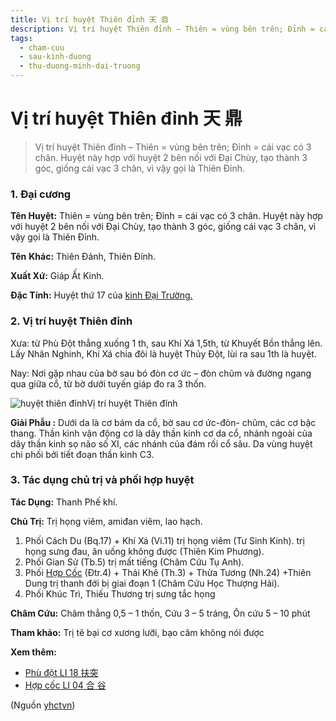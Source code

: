 ```yaml
---
title: Vị trí huyệt Thiên đỉnh 天 鼎
description: Vị trí huyệt Thiên đỉnh – Thiên = vùng bên trên; Đỉnh = cái vạc có 3 chân. Huyệt này hợp với huyệt 2 bên nối với Đại Chùy, tạo thành 3 góc, giống cái vạc 3 chân, vì vậy gọi là Thiên Đỉnh.
tags:
  - cham-cuu
  - sau-kinh-duong
  - thu-duong-minh-dai-truong
---
```


# Vị trí huyệt Thiên đỉnh 天 鼎 

> Vị trí huyệt Thiên đỉnh – Thiên = vùng bên trên; Đỉnh = cái vạc có 3 chân. Huyệt này hợp với huyệt 2 bên nối với Đại Chùy, tạo thành 3 góc, giống cái vạc 3 chân, vì vậy gọi là Thiên Đỉnh.

### **1. Đại cương**

**Tên Huyệt:** Thiên = vùng bên trên; Đỉnh = cái vạc có 3 chân. Huyệt này hợp với huyệt 2 bên nối với Đại Chùy, tạo thành 3 góc, giống cái vạc 3 chân, vì vậy gọi là Thiên Đỉnh.

**Tên** **Khác:** Thiên Đảnh, Thiên Đính.

**Xuất Xứ:** Giáp Ất Kinh.

**Đặc Tính:** Huyệt thứ 17 của [kinh Đại Trường.](/yhctvn/kinh-thu-duong-minh-dai-truong/)

### **2. Vị trí huyệt Thiên đỉnh**

Xưa: từ Phù Đột thẳng xuống 1 th, sau Khí Xá 1,5th, từ Khuyết Bồn thẳng lên. Lấy Nhân Nghinh, Khí Xá chia đôi là huyệt Thủy Đột, lùi ra sau 1th là huyệt.

Nay: Nơi gặp nhau của bờ sau bó đòn cơ ức – đòn chũm và đường ngang qua giữa cổ, từ bờ dưới tuyến giáp đo ra 3 thốn.

![huyệt thiên đỉnh](/imgs/yhctvn/huyet-thien-dinh300-300x169.jpg)Vị trí huyệt Thiên đỉnh

**Giải Phẫu :** Dưới da là cơ bám da cổ, bờ sau cơ ức-đòn- chũm, các cơ bậc thang. Thần kinh vận động cơ là dây thần kinh cơ da cổ, nhánh ngoài của dây thần kinh sọ não số XI, các nhánh của đám rối cổ sâu. Da vùng huyệt chi phối bởi tiết đoạn thần kinh C3.

### **3. Tác dụng chủ trị và phối hợp huyệt**

**Tác Dụng:** Thanh Phế khí.

**Chủ Trị:** Trị họng viêm, amiđan viêm, lao hạch.

1. Phối Cách Du (Bq.17) + Khí Xá (Vi.11) trị họng viêm (Tư Sinh Kinh). trị họng sưng đau, ăn uống không được (Thiên Kim Phương).
2. Phối Gian Sử (Tb.5) trị mất tiếng (Châm Cứu Tụ Anh).
3. Phối [Hợp Cốc](/yhctvn/huyet-hop-coc-%e5%90%88-%e8%b0%b7/) (Đtr.4) + Thái Khê (Th.3) + Thừa Tương (Nh.24) +Thiên Dung trị thanh đới bị giai đoạn 1 (Châm Cứu Học Thượng Hải).
4. Phối Khúc Trì, Thiếu Thương trị sưng tắc họng

**Châm Cứu:** Châm thẳng 0,5 – 1 thốn, Cứu 3 – 5 tráng, Ôn cứu 5 – 10 phút

**Tham khảo:** Trị tê bại cơ xương lưỡi, bạo câm không nói được

**Xem thêm:**

* [Phù đột LI 18 扶突](/yhctvn/huyet-phu-dot-%e6%89%b6-%e7%aa%81/)
* [Hợp cốc LI 04 合 谷](/yhctvn/huyet-hop-coc-%e5%90%88-%e8%b0%b7/)

(Nguồn <a href="https://yhctvn.com/huyet-thien-dinh-天-鼎/" target="_blank">yhctvn</a>)
